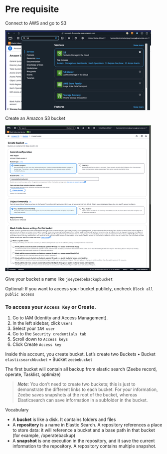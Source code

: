 # Pre requisite

Connect to AWS and go to S3

![AWSS3.png](images/AWSS3.png)

Create an Amazon S3 bucket

![AWSCreateBucket.png](images/AWSCreateBucket.png)

Give your bucket a name like `joeyzeebebackupbucket`

Optional:
If you want to access your bucket publicly, uncheck `Block all public access`
### To access your `Access Key` or Create.
1. Go to IAM (Identity and Access Management). 
2. In the left sidebar, click `Users`
3. Select your `IAM user`
4. Go to the `Security credentials tab`
5. Scroll down to `Access keys`
6. Click Create `Access key`

Inside this account, you create bucket. Let’s create two Buckets
•	Bucket `elasticsearchbucket`
•	Bucket `zeebebucket`

The first bucket will contain all backup from elastic search (Zeebe record, operate, Tasklist, optimize)

> ***Note***: You don’t need to create two buckets; this is just to demonstrate the different links to each bucket. For your information, Zeebe saves snapshots at the root of the bucket, whereas Elasticsearch can save information in a subfolder in the bucket.

Vocabulary
* A **bucket** is like a disk. It contains folders and files
* A **repository** is a name in Elastic Search. A repository references a place to store data: it will reference a bucket and a base path in that bucket (for example, /operatebackup)
* A **snapshot** is one execution in the repository, and it save the current information to the repository. A repository contains multiple snapshot.

